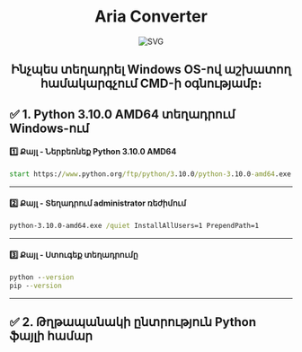 <div align="center">

# Aria Converter
  
![SVG](https://myoctocat.com/assets/images/base-octocat.svg "Aria Converter")

## Ինչպես տեղադրել Windows OS-ով աշխատող համակարգչում CMD-ի օգնությամբ։

</div>

## ✅ 1. Python 3.10.0 AMD64 տեղադրում Windows-ում

#### 1️⃣ Քայլ - Ներբեռնեք Python 3.10.0 AMD64

```cmd
start https://www.python.org/ftp/python/3.10.0/python-3.10.0-amd64.exe
```
----

#### 2️⃣ Քայլ - Տեղադրում administrator ռեժիմում

```cmd
python-3.10.0-amd64.exe /quiet InstallAllUsers=1 PrependPath=1
```
----

#### 3️⃣ Քայլ - Ստուգեք տեղադրումը

```cmd
python --version
pip --version
```
----

## ✅ 2. Թղթապանակի ընտրություն Python ֆայլի համար

